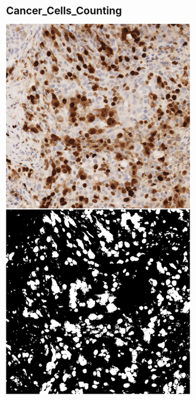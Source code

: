 # Cancer_Cells_Counting
![image](https://github.com/f64051041/Cancer_Cells_Counting/blob/main/cv.png) ![image](https://github.com/f64051041/Cancer_Cells_Counting/blob/main/answer.jpg)
